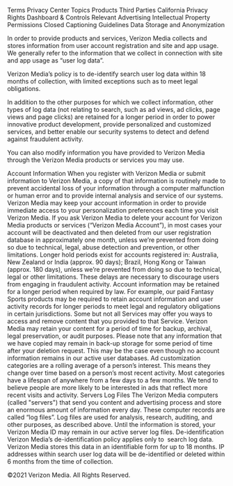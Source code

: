 Terms
Privacy Center
Topics
Products
Third Parties
California Privacy Rights
Dashboard & Controls
Relevant Advertising
Intellectual Property
Permissions
Closed Captioning
Guidelines
Data Storage and Anonymization

In order to provide products and services, Verizon Media collects and stores information from user account registration and site and app usage. We generally refer to the information that we collect in connection with site and app usage as “user log data”.

Verizon Media’s policy is to de-identify search user log data within 18 months of collection, with limited exceptions such as to meet legal obligations.

In addition to the other purposes for which we collect information, other types of log data (not relating to search, such as ad views, ad clicks, page views and page clicks) are retained for a longer period in order to power innovative product development, provide personalized and customized services, and better enable our security systems to detect and defend against fraudulent activity.

You can also modify information you have provided to Verizon Media through the Verizon Media products or services you may use.

Account Information
When you register with Verizon Media or submit information to Verizon Media, a copy of that information is routinely made to prevent accidental loss of your information through a computer malfunction or human error and to provide internal analysis and service of our systems.
Verizon Media may keep your account information in order to provide immediate access to your personalization preferences each time you visit Verizon Media.
If you ask Verizon Media to delete your account for Verizon Media products or services (“Verizon Media Account”), in most cases your account will be deactivated and then deleted from our user registration database in approximately one month, unless we’re prevented from doing so due to technical, legal, abuse detection and prevention, or other limitations. Longer hold periods exist for accounts registered in: Australia, New Zealand or India (approx. 90 days); Brazil, Hong Kong or Taiwan (approx. 180 days), unless we’re prevented from doing so due to technical, legal or other limitations. These delays are necessary to discourage users from engaging in fraudulent activity.
Account information may be retained for a longer period when required by law. For example, our paid Fantasy Sports products may be required to retain account information and user activity records for longer periods to meet legal and regulatory obligations in certain jurisdictions.
Some but not all Services may offer you ways to access and remove content that you provided to that Service. Verizon Media may retain your content for a period of time for backup, archival, legal preservation, or audit purposes.
Please note that any information that we have copied may remain in back-up storage for some period of time after your deletion request. This may be the case even though no account information remains in our active user databases.
Ad customization categories are a rolling average of a person’s interest. This means they change over time based on a person’s most recent activity. Most categories have a lifespan of anywhere from a few days to a few months. We tend to believe people are more likely to be interested in ads that reflect more recent visits and activity.
Servers Log Files
The Verizon Media computers (called "servers") that send you content and advertising process and store an enormous amount of information every day. These computer records are called “log files”.
Log files are used for analysis, research, auditing, and other purposes, as described above. Until the information is stored, your Verizon Media ID may remain in our active server log files.
De-identification
Verizon Media’s de-identification policy applies only to  search log data. Verizon Media stores this data in an identifiable form for up to 18 months.
IP addresses within search user log data will be de-identified or deleted within 6 months from the time of collection.

©2021 Verizon Media. All Rights Reserved.